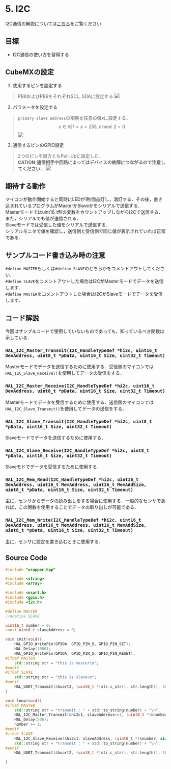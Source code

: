 # 5. I2C
I2C通信の解説については[こちら](../../communication/)をご覧ください
## 目標
- I2C通信の使い方を習得する

## CubeMXの設定
1. 使用するピンを設定する
>PB8およびPB9をそれぞれSCL, SDAに設定する
>![](_res/I2C_Pinout.png)
2. パラメータを設定する
>`primary slave address`の項目を任意の値$x$に設定する．
>$$ x \in\mathbb{R}| 1<x<255,  x\bmod 2 = 0$$
>![](_res/I2C_config.png)
3. 通信するピンのGPIO設定
>2つのピンを両方ともPull-Upに設定した．  
>**CATION:通信相手や回路によってはデバイスの故障につながるので注意してください．**
>![](_res/I2C_gpioConfig.png)

## 期待する動作
マイコンが動作開始すると同時にLEDが1秒間点灯し，消灯する．その後，書き込まれているプログラムがMasterかSlaveかをシリアルで送信する．  
Masterモードではuint16_t型の変数をカウントアップしながらI2Cで送信する．また，シリアルでも値が送信される．  
Slaveモードでは受信した値をシリアルで送信する．  
シリアルモニタで値を確認し，送信側と受信側で同じ値が表示されていれば正常である．

## サンプルコード書き込み時の注意
`#define MASTER`もしくは`#define SLAVE`のどちらかをコメントアウトしてください.  
`#define SLAVE`をコメントアウトした場合はI2CがMasterモードでデータを送信します．  
`#define MASTER`をコメントアウトした場合はI2CがSlaveモードでデータを受信します．

## コード解説
今回はサンプルコードで使用していないものであっても，知っているべき関数は示している．
### `HAL_I2C_Master_Transmit(I2C_HandleTypeDef *hi2c, uint16_t DevAddress, uint8_t *pData, uint16_t Size, uint32_t Timeout)`
Masterモードでデータを送信するために使用する．受信側のマイコンでは`HAL_I2C_Slave_Receive()`を使用してデータの受信をする．
### `HAL_I2C_Master_Receive(I2C_HandleTypeDef *hi2c, uint16_t DevAddress, uint8_t *pData, uint16_t Size, uint32_t Timeout)`
Masterモードでデータを受信するために使用する．送信側のマイコンでは`HAL_I2C_Slave_Transmit()`を使用してデータの送信をする．
### `HAL_I2C_Slave_Transmit(I2C_HandleTypeDef *hi2c, uint8_t *pData, uint16_t Size, uint32_t Timeout)`
Slaveモードでデータを送信するために使用する．
### `HAL_I2C_Slave_Receive(I2C_HandleTypeDef *hi2c, uint8_t *pData, uint16_t Size, uint32_t Timeout)`
Slaveモドでデータを受信するために使用する．
### `HAL_I2C_Mem_Read(I2C_HandleTypeDef *hi2c, uint16_t DevAddress, uint16_t MemAddress, uint16_t MemAddSize, uint8_t *pData, uint16_t Size, uint32_t Timeout)`
主に，センサからデータの読み出しをする場合に使用する．一般的なセンサであれば，この関数を使用することでデータの取り出しが可能である．
### `HAL_I2C_Mem_Write(I2C_HandleTypeDef *hi2c, uint16_t DevAddress, uint16_t MemAddress, uint16_t MemAddSize, uint8_t *pData, uint16_t Size, uint32_t Timeout)`
主に，センサに設定を書き込むときに使用する．

## Source Code
```c++
#include "wrapper.hpp"

#include <string>
#include <array>

#include <usart.h>
#include <gpio.h>
#include <i2c.h>

#define MASTER
//#define SLAVE

uint16_t number = 0;
const uint8_t slaveAddress = 0;

void init(void){
	HAL_GPIO_WritePin(GPIOA, GPIO_PIN_5, GPIO_PIN_SET);
	HAL_Delay(1000);
	HAL_GPIO_WritePin(GPIOA, GPIO_PIN_5, GPIO_PIN_RESET);
#ifdef MASTER
	std::string str = "this is master\n";
#endif
#ifdef SLAVE
	std::string str = "this is slave\n";
#endif
	HAL_UART_Transmit(&huart2, (uint8_t *)str.c_str(), str.length(), 100);
}

void loop(void){
#ifdef MASTER
	std::string str = "transmit : " + std::to_string(number) + "\n";
	HAL_I2C_Master_Transmit(&hi2c1, slaveAddress<<1, (uint8_t *)&number, sizeof(number), 100);
    HAL_Delay(500);
	number += 1;
#endif
#ifdef SLAVE
	HAL_I2C_Slave_Receive(&hi2c1, slaveAddress, (uint8_t *)&number, sizeof(number), 1000);
	std::string str = "transmit : " + std::to_string(number) + "\n";
#endif
    HAL_UART_Transmit(&huart2, (uint8_t *)str.c_str(), str.length(), 100);

}
```
